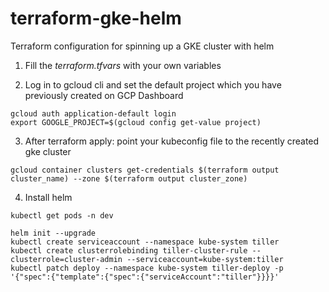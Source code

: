 # terraform-gke-helm
Terraform configuration for spinning up a GKE cluster with helm 

1. Fill the *terraform.tfvars* with your own variables

2. Log in to gcloud cli and set the default project which you have previously created on GCP Dashboard
```
gcloud auth application-default login
export GOOGLE_PROJECT=$(gcloud config get-value project)
```

3. After terraform apply: point your kubeconfig file to the recently created gke cluster
```
gcloud container clusters get-credentials $(terraform output cluster_name) --zone $(terraform output cluster_zone)
```

4. Install helm
```
kubectl get pods -n dev

helm init --upgrade
kubectl create serviceaccount --namespace kube-system tiller
kubectl create clusterrolebinding tiller-cluster-rule --clusterrole=cluster-admin --serviceaccount=kube-system:tiller
kubectl patch deploy --namespace kube-system tiller-deploy -p '{"spec":{"template":{"spec":{"serviceAccount":"tiller"}}}}'
```
